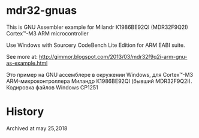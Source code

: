 # mdr32-gnuas
This is GNU Assembler example for Milandr К1986ВЕ92QI (MDR32F9Q2I) Cortex™-M3 ARM microcontroller

Use Windows with Sourcery CodeBench Lite Edition for ARM EABI suite.

See more at: http://gimmor.blogspot.com/2013/03/mdr32f9q2i-arm-gnu-as-example.html


Это пример на GNU ассемблере в окружении Windows, для Cortex™-M3 ARM-микроконтроллера Миландр К1986ВЕ92QI (бывший MDR32F9Q2I).
Кодировка файлов Windows CP1251

# History

Archived at may 25,2018


